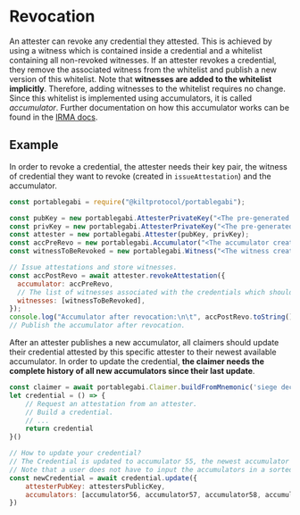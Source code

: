 # Revocation

An attester can revoke any credential they attested.
This is achieved by using a witness which is contained inside a credential and a whitelist containing all non-revoked witnesses.
If an attester revokes a credential, they remove the associated witness from the whitelist and publish a new version of this whitelist.
Note that **witnesses are added to the whitelist implicitly**.
Therefore, adding witnesses to the whitelist requires no change.
Since this whitelist is implemented using accumulators, it is called _accumulator_.
Further documentation on how this accumulator works can be found in the [IRMA docs](https://irma.app/docs/revocation/#cryptography).

## Example

In order to revoke a credential, the attester needs their key pair, the witness of credential they want to revoke (created in `issueAttestation`) and the accumulator.

```js
const portablegabi = require("@kiltprotocol/portablegabi");

const pubKey = new portablegabi.AttesterPrivateKey("<The pre-generated public key of the attester>");
const privKey = new portablegabi.AttesterPrivateKey("<The pre-generated private key of the attester>");
const attester = new portablegabi.Attester(pubKey, privKey);
const accPreRevo = new portablegabi.Accumulator("<The accumulator created during the attestation>");
const witnessToBeRevoked = new portablegabi.Witness("<The witness created during the attestation>");

// Issue attestations and store witnesses.
const accPostRevo = await attester.revokeAttestation({
  accumulator: accPreRevo,
  // The list of witnesses associated with the credentials which should get revoked.
  witnesses: [witnessToBeRevoked],
});
console.log("Accumulator after revocation:\n\t", accPostRevo.toString());
// Publish the accumulator after revocation.
```

After an attester publishes a new accumulator, all claimers should update their credential attested by this specific attester to their newest available accumulator.
In order to update the credential, **the claimer needs the complete history of all new accumulators since their last update**.

```js
const claimer = await portablegabi.Claimer.buildFromMnemonic('siege decrease quantum control snap ride position strategy fire point airport include')
let credential = () => {
    // Request an attestation from an attester.
    // Build a credential.
    // ...
    return credential
}()

// How to update your credential?
// The Credential is updated to accumulator 55, the newest accumulator has index 59.
// Note that a user does not have to input the accumulators in a sorted way - Portablegabi takes care of this.
const newCredential = await credential.update({
    attesterPubKey: attestersPublicKey,
    accumulators: [accumulator56, accumulator57, accumulator58, accumulator59],
})
```
